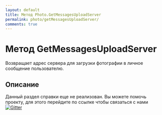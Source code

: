 ```yaml
---
layout: default
title: Метод Photo.GetMessagesUploadServer
permalink: photo/getMessagesUploadServer/
comments: true
---
```

# Метод GetMessagesUploadServer
Возвращает адрес сервера для загрузки фотографии в личное сообщение пользователю.

## Описание
Данный раздел справки еще не реализован. Вы  можете помочь проекту, для этого перейдите по ссылке чтобы связаться с нами [![Gitter](https://badges.gitter.im/Join%20Chat.svg)](https://gitter.im/vknet/vk?utm_source=badge&utm_medium=badge&utm_campaign=pr-badge)

